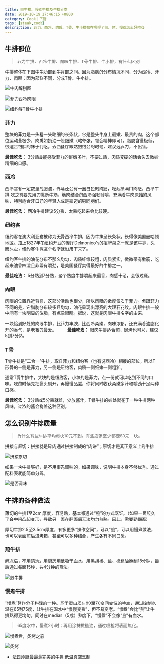 ```yaml
---
title: 煎牛排、慢煮牛排及牛排分类
date: 2019-10-19 17:46:15 +0800
category: Cook｜下厨
tags: [steak,cook]
description: 菲力、西冷、肉眼、T骨、牛小排都在哪呢？煎、烤、慢煮怎么好吃😋
---
```


## 牛排部位

> 菲力牛排、西冷牛排、肉眼牛排、T骨牛排、牛小排，有什么区别

牛排整体在下图中牛肋部到牛背部之间。因为脂肪的分布情况不同，分为西冷、菲力、肉眼；因为部位不同，分成T骨、牛小排。

![牛肉解刨图](https://chenxie-fun.oss-cn-shenzhen.aliyuncs.com/cook/steak/pic1.JPG)

![菲力西冷肉眼](https://chenxie-fun.oss-cn-shenzhen.aliyuncs.com/cook/steak/pic2.JPG)

![纽约客T骨牛小排](https://chenxie-fun.oss-cn-shenzhen.aliyuncs.com/cook/steak/pic3.JPG)

### 菲力

整块的菲力是一头粗一头略细的长条状，它是整头牛身上最嫩、最贵的肉。这个部位运动量极少，肉质如奶油一般细嫩（略夸张，领会精神即可），脂肪含量极低，很适合怕胖的妹子们吃。去西餐厅跟姑娘约会的时候，建议选菲力，不出错。

**最佳吃法：** 3分熟最能感受菲力的鲜嫩多汁，不要过熟，肉质变硬的话会失去微妙精细的口感。

### 西冷

西冷含有一定数量的肥油，外延还会有一圈白色的肉筋，吃起来满口肉感。西冷牛排 吃之前要先用刀挑断牛筋，筋肉结合的西冷强韧耐嚼，充满着牛肉原始的风味，特别适合牙口好的年轻人或是豪迈的男同胞们。

**最佳吃法：** 西冷牛排建议5分熟，太熟吃起来会比较硬。

### 纽约客

纽约客在澳大利亚也被称为无骨西冷牛排，因为牛排呈长条状，长得像美国曼哈顿地区。加上1827年在纽约开业的餐厅Delmonico's的招牌菜之一就是该牛排，久而久之，纽约客牛排这个名字就沿用下来了。 

纽约客牛排的油花分布不那么均匀，肉质纤维较粗，肉质紧实，微微带有嫩筋，吃起来油香四溢且非常有嚼劲，是美国餐厅卖得最好的牛排之一。
    
**最佳吃法：** 5分熟到7分熟，这个熟度牛排嚼起来最香，肉感十足，会很过瘾。

### 肉眼

肉眼的位置靠近背脊，这部分活动也很少，所以肉眼的嫩度仅次于菲力。但跟菲力不同的是，它脂肪分布较多且均匀，油花呈现出漂亮的大理石花纹。肉眼牛排一般中间有一块明显的油脂，有点像眼睛。据说，这就是肉眼牛排名字的由来。

一块恰到好处的肉眼牛排，比菲力丰腴，比西冷柔嫩，肉味浓郁，还充满着油脂化开的香气，是老餮的最爱。
　　
**最佳吃法：** 眼肉牛排适合煎，炭烤也可以，建议5到7分熟。

### T骨

T骨牛排是“二合一”牛排，取自菲力和纽约客（也有说西冷）相接的部位，所以T形骨的一侧是菲力，另一侧是纽约客，肉质一侧细嫩一侧粗犷。
     
通常T骨牛排中，大块的是纽约客，小块的是菲力，点一份就可以吃到不同的口味。吃的时候先把骨头剔开，再慢慢品尝，你将同时收获柔嫩多汁和嚼劲十足两种口感。

**最佳吃法：** 3分熟或5分熟就好，少放酱汁，T骨牛排的妙处就在于一种牛排两种风味，过浓的酱会掩盖这种区别。

## 怎么识别牛排质量

> 为什么有些牛排平均每块10元不到，有些店家至少都要50元一块。

拼接与原切：拼接就是碎肉通过拼接制成的“肉饼”；原切才是真正意义上的牛排

![拼接原切](https://chenxie-fun.oss-cn-shenzhen.aliyuncs.com/cook/steak/pic6.png)

如果一块牛排够好，是不用事先调味的，如果调味，说明牛排本身不够优秀。通过配料表就能简单分辨。

![是否调味](https://chenxie-fun.oss-cn-shenzhen.aliyuncs.com/cook/steak/pic7.png)


## 牛排的各种做法

薄切的牛排1至2cm 厚度，容易熟，基本都通过“煎”的方式烹饪。（如果一面煎久了会中间凸起变形，导致另一面在翻面后无法均匀煎熟。因此，需要勤翻面）
 
厚切牛排2.5至3.5cm厚度，有多更多“操作空间”，可以“煎”，可以用慢煮做法，也可以表面煎后进烤箱，甚至可以多种结合，产生各有不同口感。

### 煎牛排

解冻后，不用清洗，用厨房用纸吸干血水，用黑胡椒、盐、橄榄油腌制15分钟，最后通过每面15秒，共4分钟的煎法。

![煎牛排](https://chenxie-fun.oss-cn-shenzhen.aliyuncs.com/cook/steak/pic4.jpg)

### 慢煮牛排

“慢煮”算作分子料理的一种。基于蛋白质在60至70度间变性的特点，通过控制水温在65到75度，让牛排在温水中“慢慢变熟”，但不易变老。“慢煮”会比“煎”让牛排熟得更均匀，同时在median（5成）熟度下，“慢煮”不会像“煎”有血水。

> 65度水中，慢煮2小时；再用涂抹橄榄油，通过喷枪将表面焦化。

![慢煮后，炙烤之前](https://chenxie-fun.oss-cn-shenzhen.aliyuncs.com/cook/steak/pic5.1.jpg)

![炙烤](https://chenxie-fun.oss-cn-shenzhen.aliyuncs.com/cook/steak/pic7.1.jpg)

* [法国帅厨最最最完美的牛排 低温真空烹制](https://www.bilibili.com/video/av5960399)


